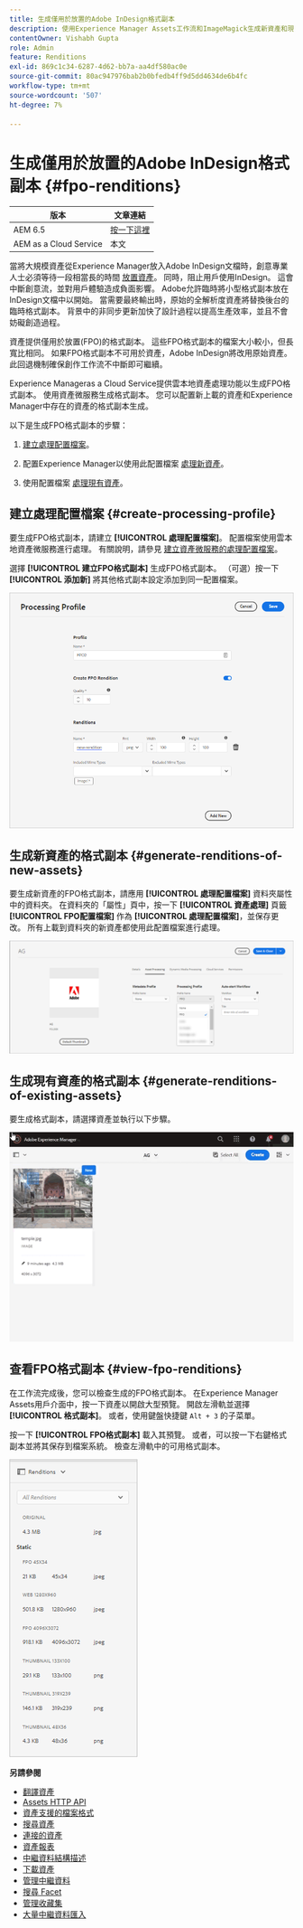 ```yaml
---
title: 生成僅用於放置的Adobe InDesign格式副本
description: 使用Experience Manager Assets工作流和ImageMagick生成新資產和現有資產的FPO格式副本。
contentOwner: Vishabh Gupta
role: Admin
feature: Renditions
exl-id: 869c1c34-6287-4d62-bb7a-aa4df580ac0e
source-git-commit: 80ac947976bab2b0bfedb4ff9d5dd4634de6b4fc
workflow-type: tm+mt
source-wordcount: '507'
ht-degree: 7%

---
```


# 生成僅用於放置的Adobe InDesign格式副本 {#fpo-renditions}

| 版本 | 文章連結 |
| -------- | ---------------------------- |
| AEM 6.5 | [按一下這裡](https://experienceleague.adobe.com/docs/experience-manager-65/assets/administer/configure-fpo-renditions.html?lang=en) |
| AEM as a Cloud Service  | 本文 |

當將大規模資產從Experience Manager放入Adobe InDesign文檔時，創意專業人士必須等待一段相當長的時間 [放置資產](https://helpx.adobe.com/indesign/using/placing-graphics.html)。 同時，阻止用戶使用InDesign。 這會中斷創意流，並對用戶體驗造成負面影響。 Adobe允許臨時將小型格式副本放在InDesign文檔中以開始。 當需要最終輸出時，原始的全解析度資產將替換後台的臨時格式副本。 背景中的非同步更新加快了設計過程以提高生產效率，並且不會妨礙創造過程。

資產提供僅用於放置(FPO)的格式副本。 這些FPO格式副本的檔案大小較小，但長寬比相同。 如果FPO格式副本不可用於資產，Adobe InDesign將改用原始資產。 此回退機制確保創作工作流不中斷即可繼續。

Experience Manageras a Cloud Service提供雲本地資產處理功能以生成FPO格式副本。 使用資產微服務生成格式副本。 您可以配置新上載的資產和Experience Manager中存在的資產的格式副本生成。

以下是生成FPO格式副本的步驟：

1. [建立處理配置檔案](#create-processing-profile)。

1. 配置Experience Manager以使用此配置檔案 [處理新資產](#generate-renditions-of-new-assets)。
1. 使用配置檔案 [處理現有資產](#generate-renditions-of-existing-assets)。

## 建立處理配置檔案 {#create-processing-profile}

要生成FPO格式副本，請建立 **[!UICONTROL 處理配置檔案]**。 配置檔案使用雲本地資產微服務進行處理。 有關說明，請參見 [建立資產微服務的處理配置檔案](asset-microservices-configure-and-use.md)。

選擇 **[!UICONTROL 建立FPO格式副本]** 生成FPO格式副本。 （可選）按一下 **[!UICONTROL 添加新]** 將其他格式副本設定添加到同一配置檔案。

![建立處理 — 配置檔案 — fpo — 格式副本](assets/create-processing-profile-fpo-renditions.png)

## 生成新資產的格式副本 {#generate-renditions-of-new-assets}

要生成新資產的FPO格式副本，請應用 **[!UICONTROL 處理配置檔案]** 資料夾屬性中的資料夾。 在資料夾的「屬性」頁中，按一下 **[!UICONTROL 資產處理]** 頁籤 **[!UICONTROL FPO配置檔案]** 作為 **[!UICONTROL 處理配置檔案]**，並保存更改。 所有上載到資料夾的新資產都使用此配置檔案進行處理。

![添加fpo格式副本](assets/add-fpo-rendition.png)


## 生成現有資產的格式副本 {#generate-renditions-of-existing-assets}

要生成格式副本，請選擇資產並執行以下步驟。

![fpo現有資產重新處理](assets/fpo-existing-asset-reprocess.gif)


## 查看FPO格式副本 {#view-fpo-renditions}

在工作流完成後，您可以檢查生成的FPO格式副本。 在Experience Manager Assets用戶介面中，按一下資產以開啟大型預覽。 開啟左滑軌並選擇 **[!UICONTROL 格式副本]**。 或者，使用鍵盤快捷鍵 `Alt + 3` 的子菜單。

按一下 **[!UICONTROL FPO格式副本]** 載入其預覽。 或者，可以按一下右鍵格式副本並將其保存到檔案系統。 檢查左滑軌中的可用格式副本。

![rendition_list](assets/list-renditions.png)

**另請參閱**

* [翻譯資產](translate-assets.md)
* [Assets HTTP API](mac-api-assets.md)
* [資產支援的檔案格式](file-format-support.md)
* [搜尋資產](search-assets.md)
* [連接的資產](use-assets-across-connected-assets-instances.md)
* [資產報表](asset-reports.md)
* [中繼資料結構描述](metadata-schemas.md)
* [下載資產](download-assets-from-aem.md)
* [管理中繼資料](manage-metadata.md)
* [搜尋 Facet](search-facets.md)
* [管理收藏集](manage-collections.md)
* [大量中繼資料匯入](metadata-import-export.md)
